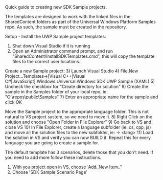 Quick guide to creating new SDK Sample projects.  

The templates are designed to work with the linked files in the SharedContent folders as part of the Universal Windows Platform Samples repo.  As such, the sample must be created in the repository.

Setup - Install the UWP Sample project templates:
1) Shut down Visual Studio if it is running
2) Open an Administrator command prompt, and run "SharedContent\InstallSDKTemplates.cmd", this will copy the template files to the correct user locations.

Create a new Sample project:
3) Launch Visual Studio
4) File.New Project...Templates->[Visual C++|Visual C#|JavaScript].Windows.Universal.Windows SDK UWP Sample (XAML)
5) Uncheck the checkbox for "Create directory for solution" 
6) Create the sample in the Samples folder of your local repo, ie: "C:\repos\public\Samples"
7) Enter an appropriate name for the sample and click OK

Move the Sample project to the appropriate language folder.  This is not natural to VS project system, so we need to move it.
8) Right Click on the solution and choose "Open Folder in File Explorer"
9) Go back to VS and close VS
10) In File Explorer, create a language subfolder (ie: cs, cpp, js) and move all the solution files to the new subfolder, ie:
	<SampleName> -> <SampleName>\<lang>
11) Load the solution in VS and verify you can now BUILD it.
 Repeat this for every language you are going to create a sample for.

The default template has 3 scenarios, delete those that you don't need. If you need to add more follow these instructions.
1) With you project open in VS, choose 'Add..New Item.."
2) Choose 'SDK Sample Scenario Page'
